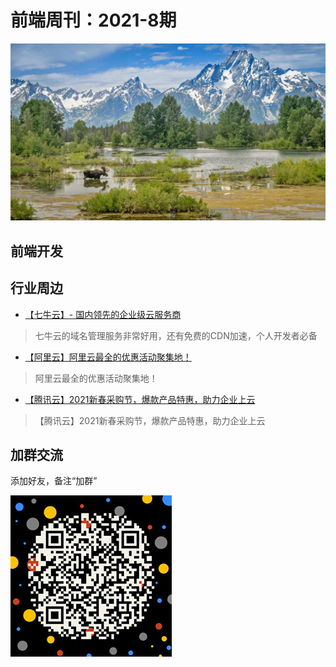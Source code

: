 # 前端周刊：2021-8期

[![](/img/bing/20210713.png?imageMogr2/thumbnail/960x)](https://cn.bing.com/search?q=大提顿国家公园)

## 前端开发

## 行业周边

- [【七牛云】- 国内领先的企业级云服务商](https://marketing.qiniu.com/cps/redirect?redirect_id=4&cps_key=1hfwb75ib2jbm)

> 七牛云的域名管理服务非常好用，还有免费的CDN加速，个人开发者必备

- [【阿里云】阿里云最全的优惠活动聚集地！](https://www.aliyun.com/activity?source=5176.11533457&userCode=y31qmczl)

> 阿里云最全的优惠活动聚集地！

- [【腾讯云】2021新春采购节，爆款产品特惠，助力企业上云](https://curl.qcloud.com/6TLg1x6p)

> 【腾讯云】2021新春采购节，爆款产品特惠，助力企业上云

## 加群交流

添加好友，备注“加群”

![refned_x](../img/a/refined-x.jpg)
